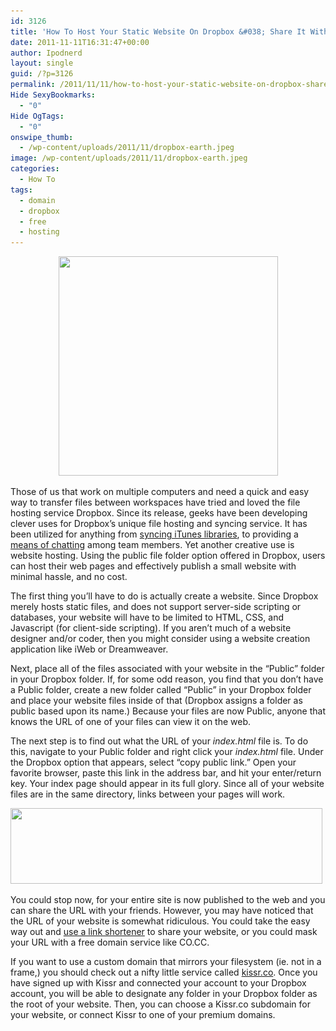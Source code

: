```yaml
---
id: 3126
title: 'How To Host Your Static Website On Dropbox &#038; Share It With A Free Domain'
date: 2011-11-11T16:31:47+00:00
author: Ipodnerd
layout: single
guid: /?p=3126
permalink: /2011/11/11/how-to-host-your-static-website-on-dropbox-share-it-with-a-free-domain/
Hide SexyBookmarks:
  - "0"
Hide OgTags:
  - "0"
onswipe_thumb:
  - /wp-content/uploads/2011/11/dropbox-earth.jpeg
image: /wp-content/uploads/2011/11/dropbox-earth.jpeg
categories:
  - How To
tags:
  - domain
  - dropbox
  - free
  - hosting
---
```

<p style="text-align: center;">
  <a href="/wp-content/uploads/2011/11/dropbox-earth.jpeg"><img class="aligncenter size-full wp-image-3141" title="dropbox-earth" src="/wp-content/uploads/2011/11/dropbox-earth.jpeg" alt="" width="351" height="351" srcset="/wp-content/uploads/2011/11/dropbox-earth.jpeg 501w, /wp-content/uploads/2011/11/dropbox-earth-150x150.jpeg 150w, /wp-content/uploads/2011/11/dropbox-earth-300x300.jpeg 300w, /wp-content/uploads/2011/11/dropbox-earth-30x30.jpeg 30w, /wp-content/uploads/2011/11/dropbox-earth-45x45.jpeg 45w, /wp-content/uploads/2011/11/dropbox-earth-115x115.jpeg 115w, /wp-content/uploads/2011/11/dropbox-earth-180x180.jpeg 180w, /wp-content/uploads/2011/11/dropbox-earth-360x360.jpeg 360w" sizes="(max-width: 351px) 100vw, 351px" /></a>
</p>

Those of us that work on multiple computers and need a quick and easy way to transfer files between workspaces have tried and loved the file hosting service Dropbox. Since its release, geeks have been developing clever uses for Dropbox&#8217;s unique file hosting and syncing service. It has been utilized for anything from <a href="http://www.macstories.net/tutorials/how-to-sync-your-entire-itunes-library-with-dropbox/" target="_blank">syncing iTunes libraries</a>, to providing a <a href="http://chatboxapp.com/" target="_blank">means of chatting</a> among team members. Yet another creative use is website hosting. Using the public file folder option offered in Dropbox, users can host their web pages and effectively publish a small website with minimal hassle, and no cost.

The first thing you&#8217;ll have to do is actually create a website. Since Dropbox merely hosts static files, and does not support server-side scripting or databases, your website will have to be limited to HTML, CSS, and Javascript (for client-side scripting). If you aren&#8217;t much of a website designer and/or coder, then you might consider using a website creation application like iWeb or Dreamweaver.

Next, place all of the files associated with your website in the &#8220;Public&#8221; folder in your Dropbox folder. If, for some odd reason, you find that you don&#8217;t have a Public folder, create a new folder called &#8220;Public&#8221; in your Dropbox folder and place your website files inside of that (Dropbox assigns a folder as public based upon its name.) Because your files are now Public, anyone that knows the URL of one of your files can view it on the web.

The next step is to find out what the URL of your _index.html_ file is. To do this, navigate to your Public folder and right click your _index.html_ file. Under the Dropbox option that appears, select &#8220;copy public link.&#8221; Open your favorite browser, paste this link in the address bar, and hit your enter/return key. Your index page should appear in its full glory. Since all of your website files are in the same directory, links between your pages will work.

[<img class="aligncenter size-full wp-image-3145" title="dropbox-public-link" src="/wp-content/uploads/2011/11/dropbox-public-link.png" alt="" width="499" height="121" srcset="/wp-content/uploads/2011/11/dropbox-public-link.png 499w, /wp-content/uploads/2011/11/dropbox-public-link-300x72.png 300w, /wp-content/uploads/2011/11/dropbox-public-link-180x43.png 180w, /wp-content/uploads/2011/11/dropbox-public-link-360x87.png 360w" sizes="(max-width: 499px) 100vw, 499px" />](/wp-content/uploads/2011/11/dropbox-public-link.png)

You could stop now, for your entire site is now published to the web and you can share the URL with your friends. However, you may have noticed that the URL of your website is somewhat ridiculous. You could take the easy way out and [use a link shortener](/2011/05/10/top-url-shortening-services/ "Top URL Shortening Services") to share your website, or you could mask your URL with a free domain service like CO.CC.

If you want to use a custom domain that mirrors your filesystem (ie. not in a frame,) you should check out a nifty little service called <a href="http://kissr.co" target="_blank">kissr.co</a>. Once you have signed up with Kissr and connected your account to your Dropbox account, you will be able to designate any folder in your Dropbox folder as the root of your website. Then, you can choose a Kissr.co subdomain for your website, or connect Kissr to one of your premium domains.
